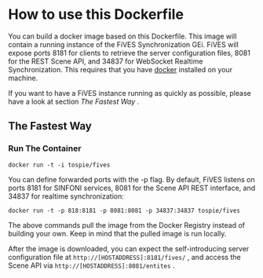 # How to use this Dockerfile

You can build a docker image based on this Dockerfile. This image will contain a running instance of the FiVES Synchronization GEi. FiVES will expose ports 8181 for clients to retrieve the server configuration files, 8081 for the REST Scene API, and 34837 for WebSocket Realtime Synchronization. This requires that you have [docker](https://docs.docker.com/installation/) installed on your machine.

If you want to have a FiVES instance running as quickly as possible, please have a look at section _The Fastest Way_ .

## The Fastest Way

### Run The Container

`docker run -t -i tospie/fives`

You can define forwarded ports with the -p flag. By default, FiVES listens on ports 8181 for SINFONI services, 8081 for the Scene API REST interface, and 34837 for realtime synchronization:

`docker run -t -p 818:8181 -p 8081:8081 -p 34837:34837 tospie/fives`

The above commands pull the image from the Docker Registry instead of building your own. Keep in mind that the pulled image is run locally.

After the image is downloaded, you can expect the self-introducing server configuration file at `http://[HOSTADDRESS]:8181/fives/` , and access the Scene API via `http://[HOSTADDRESS]:8081/entites` .
